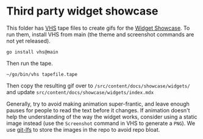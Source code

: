 # Third party widget showcase

This folder has [VHS] tape files to create gifs for the [Widget Showcase]. To run them, install VHS
from main (the theme and screenshot commands are not yet released).

```shell
go install vhs@main
```

Then run the tape.

```shell
~/go/bin/vhs tapefile.tape
```

Then copy the resulting gif over to `/src/content/docs/showcase/widgets/` and update
`src/content/docs/showcase/widgets/index.mdx`

Generally, try to avoid making animation super-frantic, and leave enough pauses for people to read
the text before it changes. If animation doesn't help the understanding of the way the widget works,
consider using a static image instead (use the `Screenshot` command in VHS to generate a `PNG`). We
use [git-lfs] to store the images in the repo to avoid repo bloat.

[VHS]: https://github.com/charmbracelet/vhs
[Widget Showcase]: https://ratatui.rs/showcase/widgets/#third-party-widgets
[git-lfs]: https://git-lfs.com/
